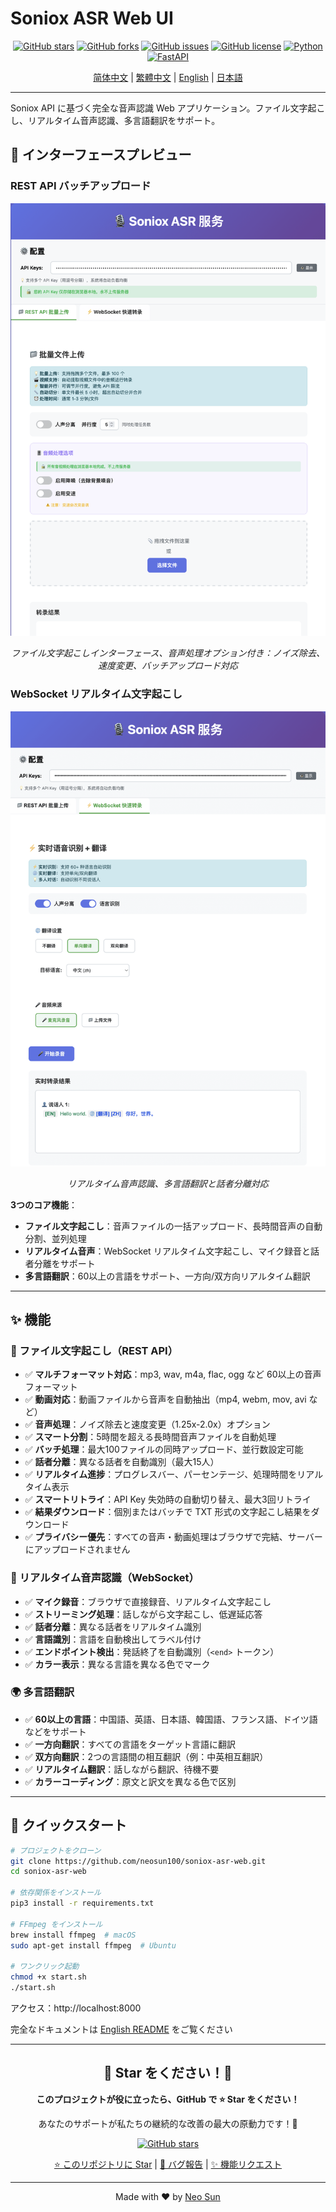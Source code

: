 # Soniox ASR Web UI

<div align="center">

[![GitHub stars](https://img.shields.io/github/stars/neosun100/soniox-asr-web?style=social)](https://github.com/neosun100/soniox-asr-web/stargazers)
[![GitHub forks](https://img.shields.io/github/forks/neosun100/soniox-asr-web?style=social)](https://github.com/neosun100/soniox-asr-web/network/members)
[![GitHub issues](https://img.shields.io/github/issues/neosun100/soniox-asr-web)](https://github.com/neosun100/soniox-asr-web/issues)
[![GitHub license](https://img.shields.io/github/license/neosun100/soniox-asr-web)](https://github.com/neosun100/soniox-asr-web/blob/main/LICENSE)
[![Python](https://img.shields.io/badge/python-3.7+-green.svg)](https://www.python.org/)
[![FastAPI](https://img.shields.io/badge/FastAPI-0.104.1-009688.svg)](https://fastapi.tiangolo.com/)

[简体中文](README.zh-CN.md) | [繁體中文](README.zh-TW.md) | [English](README.md) | [日本語](README.ja.md)

</div>

---

Soniox API に基づく完全な音声認識 Web アプリケーション。ファイル文字起こし、リアルタイム音声認識、多言語翻訳をサポート。

## 📸 インターフェースプレビュー

### REST API バッチアップロード

<div align="center">

![REST API バッチアップロードインターフェース](screenshot-rest-api.png)

*ファイル文字起こしインターフェース、音声処理オプション付き：ノイズ除去、速度変更、バッチアップロード対応*

</div>

### WebSocket リアルタイム文字起こし

<div align="center">

![WebSocket リアルタイムインターフェース](screenshot-websocket.png)

*リアルタイム音声認識、多言語翻訳と話者分離対応*

</div>

**3つのコア機能**：
- **ファイル文字起こし**：音声ファイルの一括アップロード、長時間音声の自動分割、並列処理
- **リアルタイム音声**：WebSocket リアルタイム文字起こし、マイク録音と話者分離をサポート
- **多言語翻訳**：60以上の言語をサポート、一方向/双方向リアルタイム翻訳

---

## ✨ 機能

### 📁 ファイル文字起こし（REST API）

- ✅ **マルチフォーマット対応**：mp3, wav, m4a, flac, ogg など 60以上の音声フォーマット
- ✅ **動画対応**：動画ファイルから音声を自動抽出（mp4, webm, mov, avi など）
- ✅ **音声処理**：ノイズ除去と速度変更（1.25x-2.0x）オプション
- ✅ **スマート分割**：5時間を超える長時間音声ファイルを自動処理
- ✅ **バッチ処理**：最大100ファイルの同時アップロード、並行数設定可能
- ✅ **話者分離**：異なる話者を自動識別（最大15人）
- ✅ **リアルタイム進捗**：プログレスバー、パーセンテージ、処理時間をリアルタイム表示
- ✅ **スマートリトライ**：API Key 失効時の自動切り替え、最大3回リトライ
- ✅ **結果ダウンロード**：個別またはバッチで TXT 形式の文字起こし結果をダウンロード
- ✅ **プライバシー優先**：すべての音声・動画処理はブラウザで完結、サーバーにアップロードされません

### 🎤 リアルタイム音声認識（WebSocket）

- ✅ **マイク録音**：ブラウザで直接録音、リアルタイム文字起こし
- ✅ **ストリーミング処理**：話しながら文字起こし、低遅延応答
- ✅ **話者分離**：異なる話者をリアルタイム識別
- ✅ **言語識別**：言語を自動検出してラベル付け
- ✅ **エンドポイント検出**：発話終了を自動識別（`<end>` トークン）
- ✅ **カラー表示**：異なる言語を異なる色でマーク

### 🌍 多言語翻訳

- ✅ **60以上の言語**：中国語、英語、日本語、韓国語、フランス語、ドイツ語などをサポート
- ✅ **一方向翻訳**：すべての言語をターゲット言語に翻訳
- ✅ **双方向翻訳**：2つの言語間の相互翻訳（例：中英相互翻訳）
- ✅ **リアルタイム翻訳**：話しながら翻訳、待機不要
- ✅ **カラーコーディング**：原文と訳文を異なる色で区別

---

## 🚀 クイックスタート

```bash
# プロジェクトをクローン
git clone https://github.com/neosun100/soniox-asr-web.git
cd soniox-asr-web

# 依存関係をインストール
pip3 install -r requirements.txt

# FFmpeg をインストール
brew install ffmpeg  # macOS
sudo apt-get install ffmpeg  # Ubuntu

# ワンクリック起動
chmod +x start.sh
./start.sh
```

アクセス：http://localhost:8000

完全なドキュメントは [English README](README.md) をご覧ください

---

<div align="center">

## 🌟 Star をください！🌟

**このプロジェクトが役に立ったら、GitHub で ⭐ Star をください！**

あなたのサポートが私たちの継続的な改善の最大の原動力です！🚀

[![GitHub stars](https://img.shields.io/github/stars/neosun100/soniox-asr-web?style=social)](https://github.com/neosun100/soniox-asr-web/stargazers)

[⭐ このリポジトリに Star](https://github.com/neosun100/soniox-asr-web) | [🐛 バグ報告](https://github.com/neosun100/soniox-asr-web/issues) | [✨ 機能リクエスト](https://github.com/neosun100/soniox-asr-web/issues)

---

Made with ❤️ by [Neo Sun](https://github.com/neosun100)

</div>
